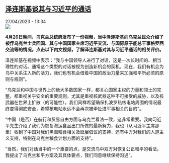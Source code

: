 <!--1682595902000-->
[泽连斯基谈其与习近平的通话](https://www.rfi.fr/cn/%E4%B8%AD%E5%9B%BD/20230427-%E6%B3%BD%E8%BF%9E%E6%96%AF%E5%9F%BA%E8%B0%88%E5%85%B6%E4%B8%8E%E4%B9%A0%E8%BF%91%E5%B9%B3%E7%9A%84%E9%80%9A%E8%AF%9D)
------

<div>27/04/2023 - 13:34</div><img src="https://s.rfi.fr/media/display/f949cf94-e4ed-11ed-9eb1-005056bf30b7/w:1280/p:16x9/Capture-1568.JPG"><p><strong>4月26日晚间，乌克兰总统府发布了一份视频，当中泽连斯基向乌克兰民众介绍了被俘乌克兰士兵回国、其与中国国家主席习近平交流、与国际原子能总干事格罗西交流等的情况。点击以下内文视频，了解泽连斯基对其与习近平通话的相关评价。                    </strong></p><div><p>泽连斯基在视频中表示：“我与中国领导人进行了对话，这是一次长时间的、相当理性的对话。通常这个类型的对话被视为创造新机会的契机，现在，我们有机会为乌中关系注入新的活力，我们也有机会借着中国的政治力量来加强和平所必须的原则与规则”。</p><p>“乌克兰和中国与世界上的绝大多数国家一样，都关心国家主权的力量和领土的完整，都重视关乎安全的重要规则，尤其是重视核武器这种不可接受的威胁，以及核武器在世界上扩散（的可能性）。我们同样希望确保扎波罗热核电站周围的情况最终变得彻底安全，希望核电站永远不会再次被牵扯进军事相关的目的”。</p><p>“中国（是否）在航行和贸易自由方面与乌克兰看法一致，这非常重要。我向习近平先生介绍了我们为恢复海运食品出口所做的最新努力，我也（从习近平主席那里）收到了中国对我们黑海粮食相关及延展倡议的支持，还有中方对我们的人道主义支持，特别在乌克兰粮食计划方面的支持”。</p><p>“当然，我们对话当中的一个重要的点，是交流乌中双方对恢复公正和平的看法。我提出了乌克兰和平方案及其具体要点，我们同意继续保持沟通”。</p><div data-selfpromo-newsletter></div><div data-selfpromo-app></div></div>
